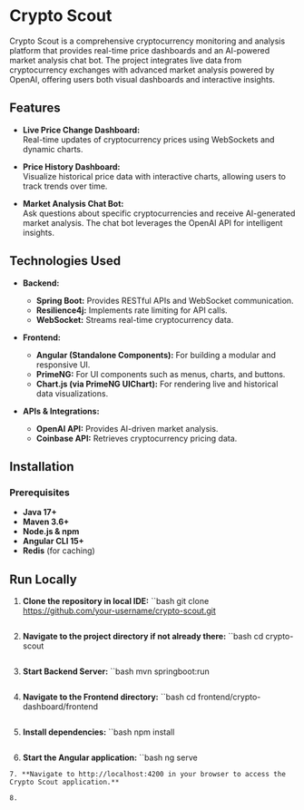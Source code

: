 # Crypto Scout

Crypto Scout is a comprehensive cryptocurrency monitoring and analysis platform that provides real-time price dashboards and an AI-powered market analysis chat bot. The project integrates live data from cryptocurrency exchanges with advanced market analysis powered by OpenAI, offering users both visual dashboards and interactive insights.

## Features

- **Live Price Change Dashboard:**  
  Real-time updates of cryptocurrency prices using WebSockets and dynamic charts.

- **Price History Dashboard:**  
  Visualize historical price data with interactive charts, allowing users to track trends over time.

- **Market Analysis Chat Bot:**  
  Ask questions about specific cryptocurrencies and receive AI-generated market analysis. The chat bot leverages the OpenAI API for intelligent insights.

## Technologies Used

- **Backend:**
  - **Spring Boot:** Provides RESTful APIs and WebSocket communication.
  - **Resilience4j:** Implements rate limiting for API calls.
  - **WebSocket:** Streams real-time cryptocurrency data.
  
- **Frontend:**
  - **Angular (Standalone Components):** For building a modular and responsive UI.
  - **PrimeNG:** For UI components such as menus, charts, and buttons.
  - **Chart.js (via PrimeNG UIChart):** For rendering live and historical data visualizations.

- **APIs & Integrations:**
  - **OpenAI API:** Provides AI-driven market analysis.
  - **Coinbase API:** Retrieves cryptocurrency pricing data.

## Installation

### Prerequisites

- **Java 17+**
- **Maven 3.6+**
- **Node.js & npm**
- **Angular CLI 15+**
- **Redis** (for caching)


## Run Locally
1. **Clone the repository in local IDE:**
   ``bash
   git clone https://github.com/your-username/crypto-scout.git
   ```
2. **Navigate to the project directory if not already there:**
   ``bash
   cd crypto-scout
   ```
3. **Start Backend Server:**
   ``bash
    mvn springboot:run
    ```
4. **Navigate to the Frontend directory:**
  ``bash
   cd frontend/crypto-dashboard/frontend
   ```
5. **Install dependencies:**
   ``bash
   npm install
   ```
6. **Start the Angular application:**
  ``bash
  ng serve
  ```
7. **Navigate to http://localhost:4200 in your browser to access the Crypto Scout application.**

8. 